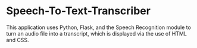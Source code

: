 # Speech-To-Text-Transcriber
This application uses Python, Flask, and the Speech Recognition module to turn an audio file into a transcript, which is displayed via the use of HTML and CSS.
